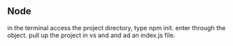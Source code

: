 ## Node
in the terminal access the  project directory, type npm init. enter through the object. pull up the project in vs and and ad an index.js file.